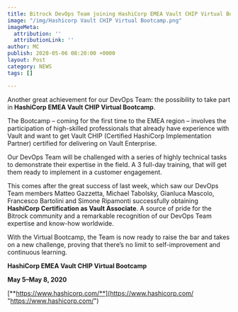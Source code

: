 ```yaml
---
title: Bitrock DevOps Team joining HashiCorp EMEA Vault CHIP Virtual Bootcamp
image: "/img/Hashicorp Vault CHIP Virtual Bootcamp.png"
imageMeta:
  attribution: ''
  attributionLink: ''
author: MC
publish: 2020-05-06 08:20:00 +0000
layout: Post
category: NEWS
tags: []

---
```

Another great achievement for our DevOps Team: the possibility to take part in **HashiCorp EMEA Vault CHIP Virtual Bootcamp**.

The Bootcamp – coming for the first time to the EMEA region – involves the participation of high-skilled professionals that already have experience with Vault and want to get Vault CHIP (Certified HashiCorp Implementation Partner) certified for delivering on Vault Enterprise.

Our DevOps Team will be challenged with a series of highly technical tasks to demonstrate their expertise in the field. A 3 full-day training, that will get them ready to implement in a customer engagement.

This comes after the great success of last week, which saw our DevOps Team members Matteo Gazzetta, Michael Tabolsky, Gianluca Mascolo, Francesco Bartolini and Simone Ripamonti successfully obtaining **HashiCorp Certification as Vault Associate**. A source of pride for the Bitrock community and a remarkable recognition of our DevOps Team expertise and know-how worldwide.

With the Virtual Bootcamp, the Team is now ready to raise the bar and takes on a new challenge, proving that there’s no limit to self-improvement and continuous learning.

**HashiCorp EMEA Vault CHIP Virtual Bootcamp**

**May 5–May 8, 2020**

[**https://www.hashicorp.com/**](https://www.hashicorp.com/ "https://www.hashicorp.com/")